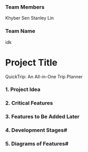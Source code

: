 ### Team Members
Khyber Sen
Stanley Lin

### Team Name
idk

# Project Title
QuickTrip: An All-in-One Trip Planner

### 1. Project Idea


### 2. Critical Features


### 3. Features to Be Added Later


### 4. Development Stages#


### 5. Diagrams of Features#
